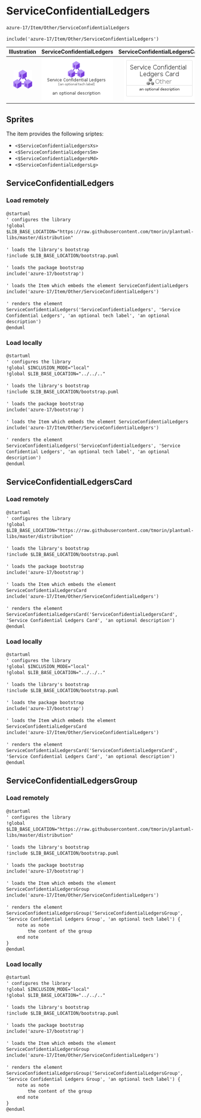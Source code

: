 # ServiceConfidentialLedgers


```text
azure-17/Item/Other/ServiceConfidentialLedgers
```

```text
include('azure-17/Item/Other/ServiceConfidentialLedgers')
```



| Illustration | ServiceConfidentialLedgers | ServiceConfidentialLedgersCard | ServiceConfidentialLedgersGroup |
| :---: | :---: | :---: | :---: |
| ![illustration for Illustration](../../../azure-17/Item/Other/ServiceConfidentialLedgers.png) | ![illustration for ServiceConfidentialLedgers](../../../azure-17/Item/Other/ServiceConfidentialLedgers.Local.png) | ![illustration for ServiceConfidentialLedgersCard](../../../azure-17/Item/Other/ServiceConfidentialLedgersCard.Local.png) | ![illustration for ServiceConfidentialLedgersGroup](../../../azure-17/Item/Other/ServiceConfidentialLedgersGroup.Local.png) |



## Sprites
The item provides the following sriptes:

- `<$ServiceConfidentialLedgersXs>`
- `<$ServiceConfidentialLedgersSm>`
- `<$ServiceConfidentialLedgersMd>`
- `<$ServiceConfidentialLedgersLg>`





## ServiceConfidentialLedgers

### Load remotely
```plantuml
@startuml
' configures the library
!global $LIB_BASE_LOCATION="https://raw.githubusercontent.com/tmorin/plantuml-libs/master/distribution"

' loads the library's bootstrap
!include $LIB_BASE_LOCATION/bootstrap.puml

' loads the package bootstrap
include('azure-17/bootstrap')

' loads the Item which embeds the element ServiceConfidentialLedgers
include('azure-17/Item/Other/ServiceConfidentialLedgers')

' renders the element
ServiceConfidentialLedgers('ServiceConfidentialLedgers', 'Service Confidential Ledgers', 'an optional tech label', 'an optional description')
@enduml
```

### Load locally
```plantuml
@startuml
' configures the library
!global $INCLUSION_MODE="local"
!global $LIB_BASE_LOCATION="../../.."

' loads the library's bootstrap
!include $LIB_BASE_LOCATION/bootstrap.puml

' loads the package bootstrap
include('azure-17/bootstrap')

' loads the Item which embeds the element ServiceConfidentialLedgers
include('azure-17/Item/Other/ServiceConfidentialLedgers')

' renders the element
ServiceConfidentialLedgers('ServiceConfidentialLedgers', 'Service Confidential Ledgers', 'an optional tech label', 'an optional description')
@enduml
```

## ServiceConfidentialLedgersCard

### Load remotely
```plantuml
@startuml
' configures the library
!global $LIB_BASE_LOCATION="https://raw.githubusercontent.com/tmorin/plantuml-libs/master/distribution"

' loads the library's bootstrap
!include $LIB_BASE_LOCATION/bootstrap.puml

' loads the package bootstrap
include('azure-17/bootstrap')

' loads the Item which embeds the element ServiceConfidentialLedgersCard
include('azure-17/Item/Other/ServiceConfidentialLedgers')

' renders the element
ServiceConfidentialLedgersCard('ServiceConfidentialLedgersCard', 'Service Confidential Ledgers Card', 'an optional description')
@enduml
```

### Load locally
```plantuml
@startuml
' configures the library
!global $INCLUSION_MODE="local"
!global $LIB_BASE_LOCATION="../../.."

' loads the library's bootstrap
!include $LIB_BASE_LOCATION/bootstrap.puml

' loads the package bootstrap
include('azure-17/bootstrap')

' loads the Item which embeds the element ServiceConfidentialLedgersCard
include('azure-17/Item/Other/ServiceConfidentialLedgers')

' renders the element
ServiceConfidentialLedgersCard('ServiceConfidentialLedgersCard', 'Service Confidential Ledgers Card', 'an optional description')
@enduml
```

## ServiceConfidentialLedgersGroup

### Load remotely
```plantuml
@startuml
' configures the library
!global $LIB_BASE_LOCATION="https://raw.githubusercontent.com/tmorin/plantuml-libs/master/distribution"

' loads the library's bootstrap
!include $LIB_BASE_LOCATION/bootstrap.puml

' loads the package bootstrap
include('azure-17/bootstrap')

' loads the Item which embeds the element ServiceConfidentialLedgersGroup
include('azure-17/Item/Other/ServiceConfidentialLedgers')

' renders the element
ServiceConfidentialLedgersGroup('ServiceConfidentialLedgersGroup', 'Service Confidential Ledgers Group', 'an optional tech label') {
    note as note
        the content of the group
    end note
}
@enduml
```

### Load locally
```plantuml
@startuml
' configures the library
!global $INCLUSION_MODE="local"
!global $LIB_BASE_LOCATION="../../.."

' loads the library's bootstrap
!include $LIB_BASE_LOCATION/bootstrap.puml

' loads the package bootstrap
include('azure-17/bootstrap')

' loads the Item which embeds the element ServiceConfidentialLedgersGroup
include('azure-17/Item/Other/ServiceConfidentialLedgers')

' renders the element
ServiceConfidentialLedgersGroup('ServiceConfidentialLedgersGroup', 'Service Confidential Ledgers Group', 'an optional tech label') {
    note as note
        the content of the group
    end note
}
@enduml
```

